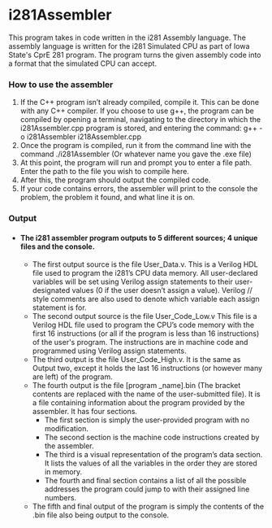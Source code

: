 # i281Assembler
This program takes in code written in the i281 Assembly language. The assembly language is written for the i281 Simulated CPU as part of Iowa State's CprE 281 program.
The program turns the given assembly code into a format that the simulated CPU can accept.

### How to use the assembler
1. If the C++  program isn’t already compiled, compile it. This can be done with any C++ compiler. If you choose to use g++, the program can be compiled by opening a terminal,  navigating to the directory in which the i281Assembler.cpp program is stored, and entering the command:  g++ -o i281Assembler i218Assembler.cpp 
2. Once the program is compiled, run it from the command line with the command ./i281Assembler (Or whatever name you gave the .exe file)
3. At this point, the program will run and prompt you to enter a file path.  Enter the path to the file you wish to compile here.
4. After this, the program should output the compiled code.
5. If your code contains errors, the assembler will print to the console the problem, the problem it found, and what line it is on.


### Output
- #### The i281 assembler program outputs to 5 different sources; 4 unique files and the console. 
  - The first output source is the file User_Data.v. This is a Verilog HDL file used to program the i281’s CPU data memory. 
    All user-declared variables will be set using Verilog assign statements to their user-designated values (0 if the user doesn’t assign a value). 
    Verilog // style comments are also used to denote which variable each assign statement is for. 
  - The second output source is the file User_Code_Low.v This file is a Verilog HDL file used to program the CPU’s code memory with the first 16 instructions (or all if the program is less than 16 instructions) of the user's program. The instructions are in machine code and programmed using Verilog assign statements.
  - The third output is the file User_Code_High.v. It is the same as Output two, except it holds the last 16 instructions (or however many are left) of the program.
  - The fourth output is the file [program _name].bin (The bracket contents are  replaced with the name of the user-submitted file). It is a file containing information about the program provided by the assembler. It has four sections. 
    - The first section is simply the user-provided program with no modification. 
    - The second section is the machine code instructions created by the assembler.
    - The third is a visual representation of the program’s data section. It lists the values of all the variables in the order they are stored in memory.
    - The fourth and final section contains a list of all the possible addresses the program could jump to with their assigned line numbers.
  - The fifth and final output of the program is simply the contents of the .bin file also being output to the console.

